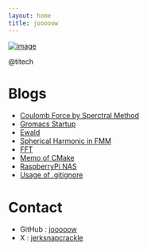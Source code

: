 ```yaml
---
layout: home
title: jooooow
---
```



[![image](https://github.com/jooooow.png)](https://ja.wikipedia.org/wiki/%E5%AE%87%E5%AE%99%E3%83%91%E3%83%88%E3%83%AD%E3%83%BC%E3%83%AB%E3%83%AB%E3%83%AB%E5%AD%90)

@titech

# Blogs

+ <a href="/archive/coulomb_spectral.html">Coulomb Force by Sperctral Method</a>
+ <a href="/archive/groamcs_startup.html">Gromacs Startup</a>
+ <a href="/archive/ewald.html">Ewald</a>
+ <a href="/archive/fmm_spherical.html">Spherical Harmonic in FMM</a>
+ <a href="/archive/fft.html">FFT</a>
+ <a href="/archive/cmake_tutorial.html">Memo of CMake</a>
+ <a href="/archive/naspi.html">RaspberryPi NAS</a>
+ <a href="/archive/about_gitignore.html">Usage of .gitignore</a>

# Contact

+ GitHub : <a href="https://github.com/jooooow">jooooow</a>
+ X : <a href="https://x.com/jerksnapcrackle">jerksnapcrackle</a>